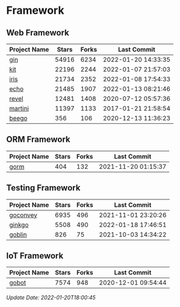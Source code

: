 # Framework

## Web Framework
| Project Name | Stars | Forks | Last Commit |
| ------------ | ----- | ----- | ----------- |
| [gin](https://github.com/gin-gonic/gin) | 54916 | 6234 | 2022-01-20 14:33:35 |
| [kit](https://github.com/go-kit/kit) | 22196 | 2244 | 2022-01-07 21:57:03 |
| [iris](https://github.com/kataras/iris) | 21734 | 2352 | 2022-01-08 17:54:33 |
| [echo](https://github.com/labstack/echo) | 21485 | 1907 | 2022-01-13 08:21:46 |
| [revel](https://github.com/revel/revel) | 12481 | 1408 | 2020-07-12 05:57:36 |
| [martini](https://github.com/go-martini/martini) | 11397 | 1133 | 2017-01-21 21:58:54 |
| [beego](https://github.com/astaxie/beego) | 356 | 106 | 2020-12-13 11:36:23 |

## ORM Framework
| Project Name | Stars | Forks | Last Commit |
| ------------ | ----- | ----- | ----------- |
| [gorm](https://github.com/jinzhu/gorm) | 404 | 132 | 2021-11-20 01:15:37 |

## Testing Framework
| Project Name | Stars | Forks | Last Commit |
| ------------ | ----- | ----- | ----------- |
| [goconvey](https://github.com/smartystreets/goconvey) | 6935 | 496 | 2021-11-01 23:20:26 |
| [ginkgo](https://github.com/onsi/ginkgo) | 5508 | 490 | 2022-01-18 17:46:51 |
| [goblin](https://github.com/franela/goblin) | 826 | 75 | 2021-10-03 14:34:22 |

## IoT Framework
| Project Name | Stars | Forks | Last Commit |
| ------------ | ----- | ----- | ----------- |
| [gobot](https://github.com/hybridgroup/gobot) | 7574 | 948 | 2020-12-01 09:54:44 |

*Update Date: 2022-01-20T18:00:45*